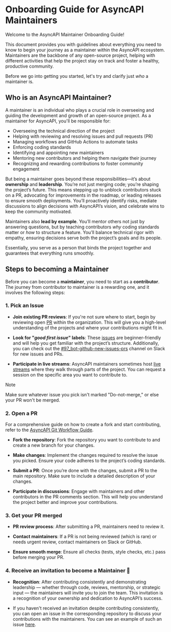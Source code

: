 # Onboarding Guide for AsyncAPI Maintainers

Welcome to the AsyncAPI Maintainer Onboarding Guide! 

This document provides you with guidelines about everything you need to know to begin your journey as a maintainer within the AsyncAPI ecosystem. Maintainers are the backbone of any open-source project, helping with different activities that help the project stay on track and foster a healthy, productive community.

Before we go into getting you started, let's try and clarify just *who* a maintainer is.

## Who is an AsyncAPI Maintainer?

A maintainer is an individual who plays a crucial role in overseeing and guiding the development and growth of an open-source project. As a maintainer for AsyncAPI, you'll be responsible for:

- Overseeing the technical direction of the project
- Helping with reviewing and resolving issues and pull requests (PR)
- Managing workflows and GitHub Actions to automate tasks
- Enforcing coding standards
- Identifying and appointing new maintainers
- Mentoring new contributors and helping them navigate their journey
- Recognizing and rewarding contributions to foster community engagement

But being a maintainer goes beyond these responsibilities—it’s about **ownership** and **leadership**. You’re not just merging code; you’re shaping the project’s future. This means stepping up to unblock contributors stuck on a PR, advocating for improvements in the roadmap, or leading releases to ensure smooth deployments. You’ll proactively identify risks, mediate discussions to align decisions with AsyncAPI’s vision, and celebrate wins to keep the community motivated.  

Maintainers also **lead by example**. You’ll mentor others not just by answering questions, but by teaching contributors *why* coding standards matter or *how* to structure a feature. You’ll balance technical rigor with empathy, ensuring decisions serve both the project’s goals and its people.  

Essentially, you serve as a person that binds the project together and guarantees that everything runs smoothly.

## Steps to becoming a Maintainer

Before you can become a **maintainer**, you need to start as a **contributor**. The journey from contributor to maintainer is a rewarding one, and it involves the following steps:

### 1. **Pick an Issue**

- **Join existing PR reviews**: If you're not sure where to start, begin by reviewing open [PR](https://github.com/pulls?q=is%3Aopen+org%3Aasyncapi+sort%3Aupdated-desc+archived%3Afalse+) within the organization. This will give you a high-level understanding of the projects and where your contributions might fit in.

- **Look for "*good first issue*" labels**: These [issues](https://github.com/issues?page=1&q=is%3Aopen+org%3Aasyncapi+sort%3Aupdated-desc+label%3A%22good+first+issue%22) are beginner-friendly and will help you get familiar with the project’s structure. Additionally, you can check out the [#97_bot-github-new-issues-prs](https://asyncapi.slack.com/archives/C01J06RL10X) channel on Slack for new issues and PRs.

- **Participate in live streams**: AsyncAPI maintainers sometimes host [live streams](https://www.asyncapi.com/community/events) where they walk through parts of the project. You can request a session on the specific area you want to contribute to.

> [!NOTE]
> Make sure whatever issue you pick isn't marked "Do-not-merge," or else your PR won't be merged.

### 2. **Open a PR**

For a comprehensive guide on how to create a fork and start contributing, refer to the [AsyncAPI Git Workflow Guide](https://github.com/asyncapi/community/blob/master/git-workflow.md).

- **Fork the repository**: Fork the repository you want to contribute to and create a new branch for your changes.

- **Make changes**: Implement the changes required to resolve the issue you picked. Ensure your code adheres to the project’s coding standards.

- **Submit a PR**: Once you’re done with the changes, submit a PR to the main repository. Make sure to include a detailed description of your changes.

- **Participate in discussions**: Engage with maintainers and other contributors in the PR comments section. This will help you understand the project better and improve your contributions.

### 3. **Get your PR merged**

- **PR review process**: After submitting a PR, maintainers need to review it.

- **Contact maintainers**: If a PR is not being reviewed (which is rare) or needs urgent review, contact maintainers on Slack or GitHub.

- **Ensure smooth merge**: Ensure all checks (tests, style checks, etc.) pass before merging your PR.

### 4. **Receive an invitation to become a Maintainer 🎉**

- **Recognition**: After contributing consistently and demonstrating leadership — whether through code, reviews, mentorship, or strategic input — the maintainers will invite you to join the team. This invitation is a recognition of your ownership and dedication to AsyncAPI’s success.

- If you haven't received an invitation despite contributing consistently, you can open an issue in the corresponding repository to discuss your contributions with the maintainers. You can see an example of such an issue [here](https://github.com/asyncapi/cli/issues/1616). 